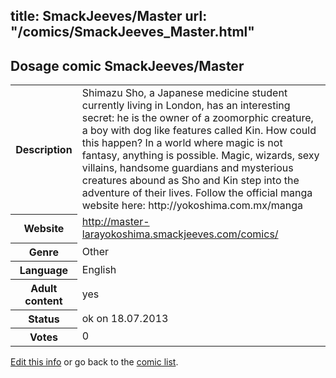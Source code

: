 title: SmackJeeves/Master
url: "/comics/SmackJeeves_Master.html"
---
Dosage comic SmackJeeves/Master
-----------------------------------------

<p id="msg"></p>
<script type="text/javascript">
if (window.location.search === '?edit_info_mail=sent_ok') {
  var elem = document.getElementById("msg");
  elem.innerHTML = 'Edited information sucessfully sent for review, which is usually done daily. Thanks!';
  elem.className = 'ok';
}
</script>
<table class="comicinfo">
<tr>
<th>Description</th><td>Shimazu Sho, a Japanese medicine student currently living in London, has an interesting secret: he is the owner of a zoomorphic creature, a boy with dog like features called Kin. How could this happen? In a world where magic is not fantasy, anything is possible. Magic, wizards, sexy villains, handsome guardians and mysterious creatures abound as Sho and Kin step into the adventure of their lives. Follow the official manga website here: http://yokoshima.com.mx/manga</td>
</tr>
<tr>
<th>Website</th><td><a href="http://master-larayokoshima.smackjeeves.com/comics/">http://master-larayokoshima.smackjeeves.com/comics/</a></td>
</tr>
<tr>
<th>Genre</th><td>Other</td>
</tr>
<tr>
<th>Language</th><td>English</td>
</tr>
<tr>
<th>Adult content</th><td>yes</td>
</tr>
<tr>
<th>Status</th><td>ok on 18.07.2013</td>
</tr>
<tr>
<th>Votes</th><td>0</td>
</tr>
</table>

[Edit this info](SmackJeeves_Master_edit.html) or go back to the [comic list](../comic-index.html).
